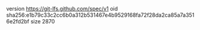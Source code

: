 version https://git-lfs.github.com/spec/v1
oid sha256:e1b79c33c2cc6b0a312b531467e4b9529168fa72f28da2ca85a7a3516e2fd2bf
size 2870
